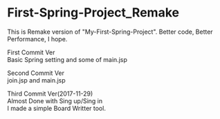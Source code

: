 # First-Spring-Project_Remake
This is Remake version of "My-First-Spring-Project". Better code, Better Performance, I hope.

First Commit Ver<br>
Basic Spring setting and some of main.jsp

Second Commit Ver<br>
join.jsp and main.jsp

Third Commit Ver(2017-11-29)<br>
Almost Done with Sing up/Sing in<br>
I made a simple Board Writter tool.
